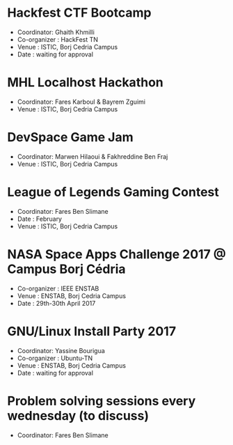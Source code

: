 # Hackfest CTF Bootcamp
- Coordinator: Ghaith Khmilli
- Co-organizer : HackFest TN
- Venue : ISTIC, Borj Cedria Campus
- Date : waiting for approval

# MHL Localhost Hackathon
- Coordinator: Fares Karboul & Bayrem Zguimi
- Venue : ISTIC, Borj Cedria Campus

# DevSpace Game Jam
- Coordinator: Marwen Hilaoui & Fakhreddine Ben Fraj
- Venue : ISTIC, Borj Cedria Campus

# League of Legends Gaming Contest
- Coordinator: Fares Ben Slimane
- Date : February
- Venue : ISTIC, Borj Cedria Campus

# NASA Space Apps Challenge 2017 @ Campus Borj Cédria
- Co-organizer : IEEE ENSTAB
- Venue : ENSTAB, Borj Cedria Campus
- Date : 29th-30th April 2017

# GNU/Linux Install Party 2017
- Coordinator: Yassine Bourigua
- Co-organizer : Ubuntu-TN
- Venue : ENSTAB, Borj Cedria Campus
- Date : waiting for approval

# Problem solving sessions every wednesday (to discuss) 
- Coordinator: Fares Ben Slimane

